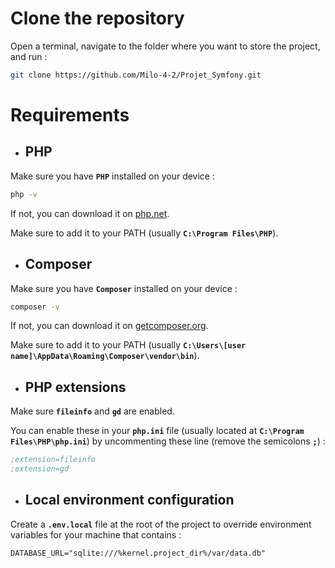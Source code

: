 # __Clone the repository__

Open a terminal, navigate to the folder where you want to store the project, and run :

```sh
git clone https://github.com/Milo-4-2/Projet_Symfony.git
```

# __Requirements__

- ## __PHP__

Make sure you have __`PHP`__ installed on your device : 

```sh
php -v
```

If not, you can download it on [php.net](https://www.php.net/downloads.php).

Make sure to add it to your PATH (usually __`C:\Program Files\PHP`__).

- ## __Composer__

Make sure you have __`Composer`__ installed on your device : 

```sh
composer -v
```

If not, you can download it on [getcomposer.org](https://getcomposer.org/download/).

Make sure to add it to your PATH (usually __`C:\Users\[user name]\AppData\Roaming\Composer\vendor\bin`__).

- ## __PHP extensions__

Make sure __`fileinfo`__ and __`gd`__ are enabled.

You can enable these in your __`php.ini`__ file (usually located at __`C:\Program Files\PHP\php.ini`__) by uncommenting these line (remove the semicolons __`;`__) :

```ini
;extension=fileinfo
;extension=gd
```

- ## __Local environment configuration__

Create a __`.env.local`__ file at the root of the project to override environment variables for your machine that contains :

```dotenv
DATABASE_URL="sqlite:///%kernel.project_dir%/var/data.db"
```